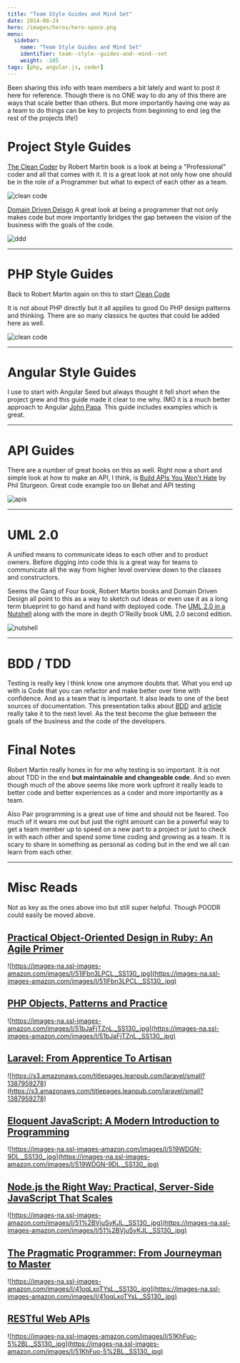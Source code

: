 ```yaml
---
title: "Team Style Guides and Mind Set"
date: 2014-08-24
hero: /images/heros/hero-space.png
menu:
  sidebar:
    name: "Team Style Guides and Mind Set"
    identifier: team--style--guides-and--mind--set
    weight: -105
tags: [php, angular.js, coder]
---
```


Been sharing this info with team members a bit lately and want to post it here for reference.
Though there is no ONE way to do any of this there are ways that scale better than others. But more importantly having one way as a team to do things can be key to projects from beginning to end (eg the rest of the projects life!)

# Project Style Guides

[The Clean Coder](https://kindle.amazon.com/work/the-clean-coder-professional-programmers-ebook/B004SJU478/B0050JLC9Y) by Robert Martin book is a look at being a "Professional" coder and all that comes with it. 
It is a great look at not only how one should be in the role of a Programmer but what to expect of each other as a team.

![clean code](https://images-na.ssl-images-amazon.com/images/I/51MoTaVrS7L._SS130_.jpg)

[Domain Driven Deisgn](https://kindle.amazon.com/work/domain-driven-design-tackling-complexity-software-ebook/B001KBG6RO/B00794TAUG)
A great look at being a programmer that not only makes code but more importantly bridges the gap between the vision of the business with the goals of the code.

![ddd](https://images-na.ssl-images-amazon.com/images/I/51WLtI-uLcL._SS130_.jpg)

___ 

# PHP Style Guides

Back to Robert Martin again on this to start [Clean Code](https://kindle.amazon.com/work/clean-code-handbook-software-craftsmanship-ebook/B001GTWCJG/B001GSTOAM) 

It is not about PHP directly but it all applies to good Oo PHP design patterns and thinking. There are so many classics he quotes that could be added here as well.

![clean code](https://images-na.ssl-images-amazon.com/images/I/41XojFFhYlL._SS130_.jpg)

___ 

# Angular Style Guides

I use to start with Angular Seed but always thought it fell short when the project grew and this guide made it clear to me why.  IMO it is a much better approach to Angular [John Papa](https://github.com/johnpapa/angularjs-styleguide). This guide includes examples which is great.

___ 

# API Guides

There are a number of great books on this as well. Right now a short and simple look at how to make an API, I think, is [Build APIs You Won't Hate](https://leanpub.com/build-apis-you-wont-hate) by Phil Sturgeon. Great code example too on Behat and API testing

![apis](https://s3.amazonaws.com/titlepages.leanpub.com/build-apis-you-wont-hate/small?1408731468)

___ 

# UML 2.0 

A unified means to communicate ideas to each other and to product owners. Before digging into code this is a great way for teams to communicate all the way from higher level overview down to the classes and constructors. 

Seems the Gang of Four book, Robert Martin books and Domain Driven Design all point to this as a way to sketch out ideas or even use it as a long term blueprint to go hand and hand with deployed code. The [UML 2.0 in a Nutshell](http://www.amazon.com/UML-2-0-Nutshell-OReilly-ebook/dp/B0026OR2L8/ref=tmm_kin_title_0?_encoding=UTF8&sr=8-1&qid=1410697423) along with the more in depth O'Reilly book UML 2.0 second edition. 

![nutshell](http://ecx.images-amazon.com/images/I/41FVsizkpIL._BO2,204,203,200_PIsitb-sticker-v3-big,TopRight,0,-55_SX278_SY278_PIkin4,BottomRight,1,22_AA300_SH20_OU01_.jpg)
___ 

# BDD / TDD 

Testing is really key I think know one anymore doubts that. What you end up with is Code that you can refactor and make better over time with confidence. And as a team that is important. It also leads to one of the best sources of documentation. This presentation talks about [BDD](https://amsterdam2014.drupal.org/session/doing-behaviour-driven-development-behat) and [article](http://everzet.com/post/99045129766/introducing-modelling-by-example) really take it to the next level. As the test become the glue between the goals of the business and the code of the developers.


# Final Notes

Robert Martin really hones in for me why testing is so important. It is not about TDD in the end **but maintainable and changeable code**. And so even though much of the above seems like more work upfront it really leads to better code and better experiences as a coder and more importantly as a team.

Also Pair programming is a great use of time and should not be feared. Too much of it wears me out but just the right amount can be a powerful way to get a team member up to speed on a new part to a project or just to check in with each other and spend some time coding and growing as a team. It is scary to share in something as personal as coding but in the end we all can learn from each other.


---

# Misc Reads

Not as key as the ones above imo but still super helpful. Though POODR could easily be moved above.

## [Practical Object-Oriented Design in Ruby: An Agile Primer](https://kindle.amazon.com/work/practical-object-oriented-design-ruby-addison-wesley-ebook/B0096GEQUE/B0096BYG7C)

![https://images-na.ssl-images-amazon.com/images/I/51lFbn3LPCL._SS130_.jpg](https://images-na.ssl-images-amazon.com/images/I/51lFbn3LPCL._SS130_.jpg) 

## [PHP Objects, Patterns and Practice](https://kindle.amazon.com/work/objects-patterns-practice-experts-source-ebook/B003XRX1QM/B003XQF3NW)

![https://images-na.ssl-images-amazon.com/images/I/51bJaFjTZnL._SS130_.jpg](https://images-na.ssl-images-amazon.com/images/I/51bJaFjTZnL._SS130_.jpg) 

## [Laravel: From Apprentice To Artisan](https://leanpub.com/laravel)

![https://s3.amazonaws.com/titlepages.leanpub.com/laravel/small?1387959278](https://s3.amazonaws.com/titlepages.leanpub.com/laravel/small?1387959278)


## [Eloquent JavaScript: A Modern Introduction to Programming](https://kindle.amazon.com/work/eloquent-javascript-modern-introduction-programming-ebook/B00409ONIM/B004OEJNQ0)

![https://images-na.ssl-images-amazon.com/images/I/519WDGN-9DL._SS130_.jpg](https://images-na.ssl-images-amazon.com/images/I/519WDGN-9DL._SS130_.jpg) 

## [Node.js the Right Way: Practical, Server-Side JavaScript That Scales](https://kindle.amazon.com/work/node-js-right-way-server-side-javascript-ebook/B00HSOCSCY/B00HSO6YD8)

![https://images-na.ssl-images-amazon.com/images/I/51%2BVjuSvKJL._SS130_.jpg](https://images-na.ssl-images-amazon.com/images/I/51%2BVjuSvKJL._SS130_.jpg) 

## [The Pragmatic Programmer: From Journeyman to Master](https://kindle.amazon.com/work/node-js-right-way-server-side-javascript-ebook/B00HSOCSCY/B00HSO6YD8)

![https://images-na.ssl-images-amazon.com/images/I/41oqLxoTYsL._SS130_.jpg](https://images-na.ssl-images-amazon.com/images/I/41oqLxoTYsL._SS130_.jpg) 


## [RESTful Web APIs](https://kindle.amazon.com/work/restful-web-apis-leonard-richardson-ebook/B00DDUVTR2/B00F5BS966)

![https://images-na.ssl-images-amazon.com/images/I/51KhFuo-5%2BL._SS130_.jpg](https://images-na.ssl-images-amazon.com/images/I/51KhFuo-5%2BL._SS130_.jpg)
